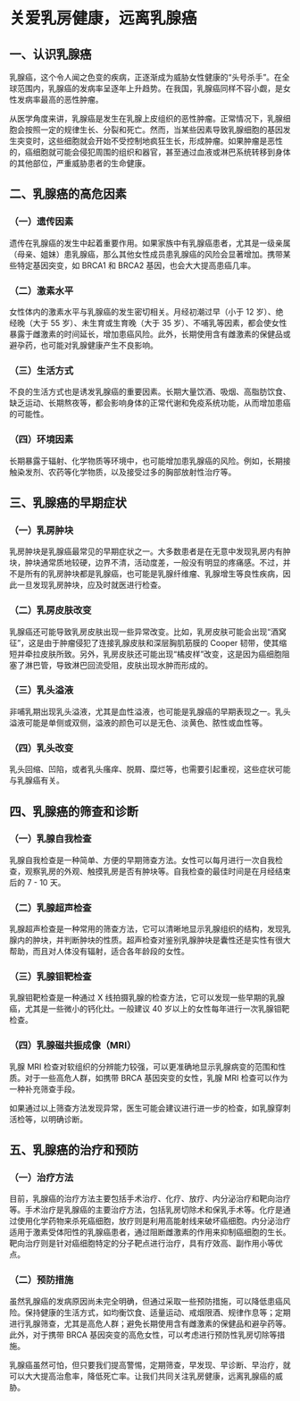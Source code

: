 # 关爱乳房健康，远离乳腺癌

## 一、认识乳腺癌
乳腺癌，这个令人闻之色变的疾病，正逐渐成为威胁女性健康的“头号杀手”。在全球范围内，乳腺癌的发病率呈逐年上升趋势。在我国，乳腺癌同样不容小觑，是女性发病率最高的恶性肿瘤。

从医学角度来讲，乳腺癌是发生在乳腺上皮组织的恶性肿瘤。正常情况下，乳腺细胞会按照一定的规律生长、分裂和死亡。然而，当某些因素导致乳腺细胞的基因发生突变时，这些细胞就会开始不受控制地疯狂生长，形成肿瘤。如果肿瘤是恶性的，癌细胞就可能会侵犯周围的组织和器官，甚至通过血液或淋巴系统转移到身体的其他部位，严重威胁患者的生命健康。

## 二、乳腺癌的高危因素
### （一）遗传因素
遗传在乳腺癌的发生中起着重要作用。如果家族中有乳腺癌患者，尤其是一级亲属（母亲、姐妹）患乳腺癌，那么其他女性成员患乳腺癌的风险会显著增加。携带某些特定基因突变，如 BRCA1 和 BRCA2 基因，也会大大提高患癌几率。

### （二）激素水平
女性体内的激素水平与乳腺癌的发生密切相关。月经初潮过早（小于 12 岁）、绝经晚（大于 55 岁）、未生育或生育晚（大于 35 岁）、不哺乳等因素，都会使女性暴露于雌激素的时间延长，增加患癌风险。此外，长期使用含有雌激素的保健品或避孕药，也可能对乳腺健康产生不良影响。

### （三）生活方式
不良的生活方式也是诱发乳腺癌的重要因素。长期大量饮酒、吸烟、高脂肪饮食、缺乏运动、长期熬夜等，都会影响身体的正常代谢和免疫系统功能，从而增加患癌的可能性。

### （四）环境因素
长期暴露于辐射、化学物质等环境中，也可能增加患乳腺癌的风险。例如，长期接触染发剂、农药等化学物质，以及接受过多的胸部放射性治疗等。

## 三、乳腺癌的早期症状
### （一）乳房肿块
乳房肿块是乳腺癌最常见的早期症状之一。大多数患者是在无意中发现乳房内有肿块，肿块通常质地较硬，边界不清，活动度差，一般没有明显的疼痛感。不过，并不是所有的乳房肿块都是乳腺癌，也可能是乳腺纤维瘤、乳腺增生等良性疾病，因此一旦发现乳房肿块，应及时就医进行检查。

### （二）乳房皮肤改变
乳腺癌还可能导致乳房皮肤出现一些异常改变。比如，乳房皮肤可能会出现“酒窝征”，这是由于肿瘤侵犯了连接乳腺皮肤和深层胸肌筋膜的 Cooper 韧带，使其缩短并牵拉皮肤所致。另外，乳房皮肤还可能出现“橘皮样”改变，这是因为癌细胞阻塞了淋巴管，导致淋巴回流受阻，皮肤出现水肿而形成的。

### （三）乳头溢液
非哺乳期出现乳头溢液，尤其是血性溢液，也可能是乳腺癌的早期表现之一。乳头溢液可能是单侧或双侧，溢液的颜色可以是无色、淡黄色、脓性或血性等。

### （四）乳头改变
乳头回缩、凹陷，或者乳头瘙痒、脱屑、糜烂等，也需要引起重视，这些症状可能与乳腺癌有关。

## 四、乳腺癌的筛查和诊断
### （一）乳腺自我检查
乳腺自我检查是一种简单、方便的早期筛查方法。女性可以每月进行一次自我检查，观察乳房的外观、触摸乳房是否有肿块等。自我检查的最佳时间是在月经结束后的 7 - 10 天。

### （二）乳腺超声检查
乳腺超声检查是一种常用的筛查方法，它可以清晰地显示乳腺组织的结构，发现乳腺内的肿块，并判断肿块的性质。超声检查对鉴别乳腺肿块是囊性还是实性有很大帮助，而且对人体没有辐射，适合各年龄段的女性。

### （三）乳腺钼靶检查
乳腺钼靶检查是一种通过 X 线拍摄乳腺的检查方法，它可以发现一些早期的乳腺癌，尤其是一些微小的钙化灶。一般建议 40 岁以上的女性每年进行一次乳腺钼靶检查。

### （四）乳腺磁共振成像（MRI）
乳腺 MRI 检查对软组织的分辨能力较强，可以更准确地显示乳腺病变的范围和性质。对于一些高危人群，如携带 BRCA 基因突变的女性，乳腺 MRI 检查可以作为一种补充筛查手段。

如果通过以上筛查方法发现异常，医生可能会建议进行进一步的检查，如乳腺穿刺活检等，以明确诊断。

## 五、乳腺癌的治疗和预防
### （一）治疗方法
目前，乳腺癌的治疗方法主要包括手术治疗、化疗、放疗、内分泌治疗和靶向治疗等。手术治疗是乳腺癌的主要治疗方法，包括乳房切除术和保乳手术等。化疗是通过使用化学药物来杀死癌细胞，放疗则是利用高能射线来破坏癌细胞。内分泌治疗适用于激素受体阳性的乳腺癌患者，通过阻断雌激素的作用来抑制癌细胞的生长。靶向治疗则是针对癌细胞特定的分子靶点进行治疗，具有疗效高、副作用小等优点。

### （二）预防措施
虽然乳腺癌的发病原因尚未完全明确，但通过采取一些预防措施，可以降低患癌风险。保持健康的生活方式，如均衡饮食、适量运动、戒烟限酒、规律作息等；定期进行乳腺筛查，尤其是高危人群；避免长期使用含有雌激素的保健品和避孕药等。此外，对于携带 BRCA 基因突变的高危女性，可以考虑进行预防性乳房切除等措施。

乳腺癌虽然可怕，但只要我们提高警惕，定期筛查，早发现、早诊断、早治疗，就可以大大提高治愈率，降低死亡率。让我们共同关注乳房健康，远离乳腺癌的威胁。 